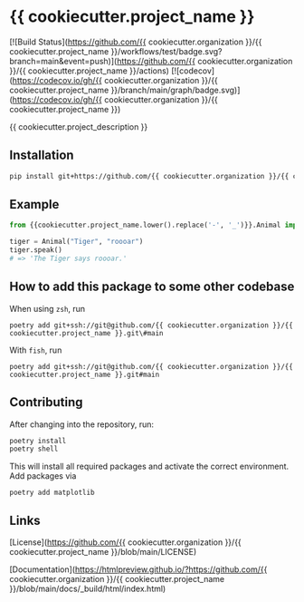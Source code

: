 # {{ cookiecutter.project_name }}

[![Build Status](https://github.com/{{ cookiecutter.organization }}/{{ cookiecutter.project_name }}/workflows/test/badge.svg?branch=main&event=push)](https://github.com/{{ cookiecutter.organization }}/{{ cookiecutter.project_name }}/actions)
[![codecov](https://codecov.io/gh/{{ cookiecutter.organization }}/{{ cookiecutter.project_name }}/branch/main/graph/badge.svg)](https://codecov.io/gh/{{ cookiecutter.organization }}/{{ cookiecutter.project_name }})

{{ cookiecutter.project_description }}





## Installation

```bash
pip install git+https://github.com/{{ cookiecutter.organization }}/{{ cookiecutter.project_name }}.git
```


## Example

```python
from {{cookiecutter.project_name.lower().replace('-', '_')}}.Animal import Animal

tiger = Animal("Tiger", "roooar")
tiger.speak()
# => 'The Tiger says roooar.'
```
## How to add this package to some other codebase
When using `zsh`, run

```poetry add git+ssh://git@github.com/{{ cookiecutter.organization }}/{{ cookiecutter.project_name }}.git\#main```

With `fish`, run

```poetry add git+ssh://git@github.com/{{ cookiecutter.organization }}/{{ cookiecutter.project_name }}.git#main```



## Contributing

After changing into the repository, run:
```bash
poetry install
poetry shell
```
This will install all required packages and activate the correct environment.
Add packages via 
```
poetry add matplotlib
```

## Links

[License](https://github.com/{{ cookiecutter.organization }}/{{ cookiecutter.project_name }}/blob/main/LICENSE)

[Documentation](https://htmlpreview.github.io/?https://github.com/{{ cookiecutter.organization }}/{{ cookiecutter.project_name }}/blob/main/docs/_build/html/index.html)

